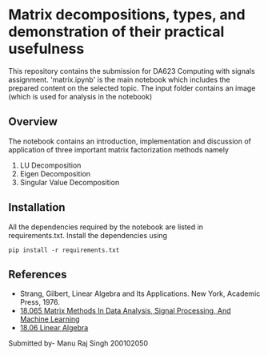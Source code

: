 # Matrix decompositions, types, and demonstration of their practical usefulness

This repository contains the submission for DA623 Computing with signals assignment. 'matrix.ipynb' is the main notebook which includes the prepared content on the selected topic. The input folder contains an image (which is used for analysis in the notebook)

## Overview
The notebook contains an introduction, implementation and discussion of application of three important matrix factorization methods namely
1. LU Decomposition
2. Eigen Decomposition
3. Singular Value Decomposition


## Installation

All the dependencies required by the notebook are listed in requirements.txt. Install the dependencies using

```
pip install -r requirements.txt
```

## References
- Strang, Gilbert, Linear Algebra and Its Applications. New York, Academic Press, 1976.
- [18.065 Matrix Methods In Data Analysis, Signal Processing, And Machine Learning](https://ocw.mit.edu/courses/18-065-matrix-methods-in-data-analysis-signal-processing-and-machine-learning-spring-2018/)
- [18.06 Linear Algebra](https://ocw.mit.edu/courses/18-06-linear-algebra-spring-2010/)

Submitted by-
Manu Raj Singh
200102050
